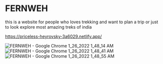 # FERNWEH
this is a website for people who loves trekking and want to plan a trip or just to look explore most amazing treks of india

https://priceless-heyrovsky-3a6029.netlify.app/

![FERNWEH - Google Chrome 1_26_2022 1_48_14 AM](https://user-images.githubusercontent.com/97744998/151053074-7e62e3c0-6c85-45f6-94e6-da655f482805.png)
![FERNWEH - Google Chrome 1_26_2022 1_48_41 AM](https://user-images.githubusercontent.com/97744998/151053077-729ab96f-df88-4f10-abd2-a73e4f66844a.png)
![FERNWEH - Google Chrome 1_26_2022 1_48_55 AM](https://user-images.githubusercontent.com/97744998/151053080-05169d3c-ea52-43d0-bd4a-5728a75a901f.png)
